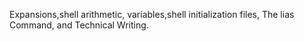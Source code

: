 Expansions,shell arithmetic, variables,shell initialization files, The lias Command, and Technical Writing.
